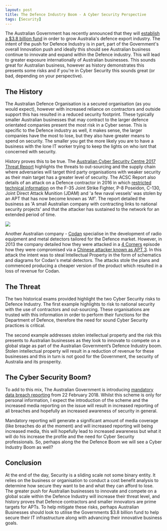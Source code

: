 ```yaml
---
layout: post
title: The Defence Industry Boom - A Cyber Security Perspective
tags: [Security]
---
```

The Australian Government has recently announced that they will [establish a $3.8 billion fund](https://www.sbs.com.au/news/defence-exports-turnbull-unveils-3-8b-fund-to-boost-foreign-sales-of-australian-arms) in order to grow Australia's defence export industry. The intent of the push for Defence Industry is in part, part of the Government's overall Innovation push and ideally this should see Australian business continue to innovate and expand within the Defence industry. This will lead to greater exposure internationally of Australian businesses. This sounds great for Australian business, however as history demonstrates this presents some risks and if you're in Cyber Security this sounds great (or bad, depending on your perspective).

## The History
The Australian Defence Organisation is a secured organisation (as you would expect), however with increased reliance on contractors and outside support this has resulted in a reduced security footprint. These typically smaller Australian businesses that may contract to the larger defence orientated companies present the most risk in a Cyber sense. This is specific to the Defence industry as well, it makes sense, the larger companies have the most to lose, but they also have greater means to spend on security. The smaller you get the more likely you are to have a business with the lone IT worker trying to keep the lights on who isnt that concerned with security. 

History proves this to be true. The [Australian Cyber Security Centre 2017 Threat Report](https://www.acsc.gov.au/publications/ACSC_Threat_Report_2017.pdf) highlights the threats to out-sourcing and the supply chain where adversaries will target third party organisations with weaker security as their main target has a greater level of security. The ACSC Report also details of an attack on a Defence contractor in 2016 in which [restricted technical information](http://www.zdnet.com/article/secret-f-35-p-8-c-130-data-stolen-in-australian-defence-contractor-hack/) on the F-35 Joint Strike Fighter, P-8 Poseidon, C-130, Joint Direct Attack Munition (JDAM) and 'a few naval vessels' was stolen by an APT that has now become known as 'Alf'. The report detailed the business as 'A small Australian company with contracting links to national security projects' and that the attacker has sustained to the network for an extended period of time. 

![](http://cdn.akamai.steamstatic.com/steamcommunity/public/images/avatars/65/654745850a89633359b2bd909eb17d9204443aa4_full.jpg)

Another Australian company - [Codan](http://codan.com.au/) specialise in the development of radio equipment and metal detectors tailored for the Defence market. However, in 2013 the company detailed how they were attacked in a [4 Corners](http://www.abc.net.au/4corners/hacked/4717206) episode how they were compromised via a [Chinese attacker known as APT 3](http://www.smh.com.au/business/codan-fights-back-after-chinese-hackers-stole-metal-detector-designs-20150624-ghx36t). In this attack the intent was to steal Intellectual Property in the form of schematics and diagrams for Codan's metal detectors. The attacks stole the plans and commenced producing a cheaper version of the product which resulted in a loss of revenue for Codan. 

## The Threat
The two historical exams provided highlight the two Cyber Security risks to Defence Industry. The first example highlights to risk to national security with the use of contractors and out-sourcing. These organisations are trusted with this information in order to perform their functions for the Department of Defence, therefore the need for sound Cyber Security practices is critical. 

The second example addresses stolen intellectual property and the risk this presents to Australian businesses as they look to innovate to compete on a global stage as part of the Australian Government’s Defence Industry boom. Stolen intellectual property will result in a reduction of revenue for these businesses and this in turn is not good for the Government, the security of Australia and its prosperity. 

## The Cyber Security Boom?
To add to this mix, The Australian Government is introducing [mandatory data breach reporting](https://www.oaic.gov.au/privacy-law/privacy-act/notifiable-data-breaches-scheme) from 22 February 2018. Whilst this scheme is only for personal information, I expect the introduction of the scheme and the increased media reporting on the issue will result in increased reporting of all breaches and hopefully an increased awareness of security in general. 

Mandatory reporting will generate a significant amount of media coverage (like breaches do at the moment) and will increased reporting will being increased media, this will hopefully lead to increased awareness but what it will do his increase the profile and the need for Cyber Security professionals. So, perhaps along the the Defence Boom we will see a Cyber Industry Boom as well?

## Conclusion
At the end of the day, Security is a sliding scale not some binary entity. It relies on the business or organisation to conduct a cost benefit analysis to determine how secure they want to be and what they can afford to lose. The greater push for Australian businesses to innovate and compete on a global scale within the Defence Industry will increase their threat level, and history proves that Defence contractors and smaller innovators are prime targets for APTs. To help mitigate these risks, perhaps Australian Businesses should look to utilise the Governments $3.8 billion fund to help secure their IT infrastructure along with advancing their innovative business goals.
